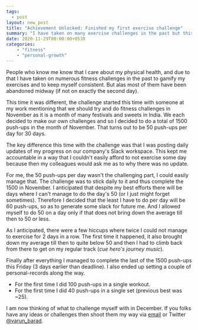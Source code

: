 ```yaml
---
tags:
  - post
layout: new_post
title: "Achievement Unlocked: Finished my first exercise challenge"
summary: "I have taken on many exercise challenges in the past but this is the first time I finished one."
date: 2020-11-29T00:00:00+0530
categories:
    - "fitness"
    - "personal-growth"
---
```


People who know me know that I care about my physical health, and due to that I have taken on numerous fitness challenges in the past to gamify my exercises and to keep myself consistent. But alas most of them have been abandoned midway (if not on exactly the second day).

This time it was different, the challenge started this time with someone at my work mentioning that we should try and do fitness challenges in November as it is a month of many festivals and sweets in India. We each decided to make our own challenges and so I decided to do a total of 1500 push-ups in the month of November. That turns out to be 50 push-ups per day for 30 days.

The key difference this time with the challenge was that I was posting daily updates of my progress on our company's Slack workspace. This kept me accountable in a way that I couldn't easily afford to not exercise some day because then my colleagues would ask me as to why there was no update.

For me, the 50 push-ups per day wasn't the challenging part, I could easily manage that. The challenge was to stick daily to it and thus complete the 1500 in November. I anticipated that despite my best efforts there will be days where I can't manage to do the day's 50 (or I just might forget sometimes). Therefore I decided that the least I have to do per day will be 60 push-ups, so as to generate some slack for future me. And I allowed myself to do 50 on a day only if that does not bring down the average till then to 50 or less.

As I anticipated, there were a few hiccups where twice I could not manage to exercise for 2 days in a row. The first time it happened, it also brought down my average till then to quite below 50 and then I had to climb back from there to get on my regular track (_cue hero's journey music_).

Finally after everything I managed to complete the last of the 1500 push-ups this Friday (3 days earlier than deadline). I also ended up setting a couple of personal-records along the way.

- For the first time I did 100 push-ups in a single workout.
- For the first time I did 40 push-ups in a single set (previous best was ~25).

I am now thinking of what to challenge myself with in December. If you folks have any ideas or challenges then shoot them my way via [email](mailto:contact@varunbarad.com) or Twitter [@varun_barad](https://twitter.com/varun_barad).
